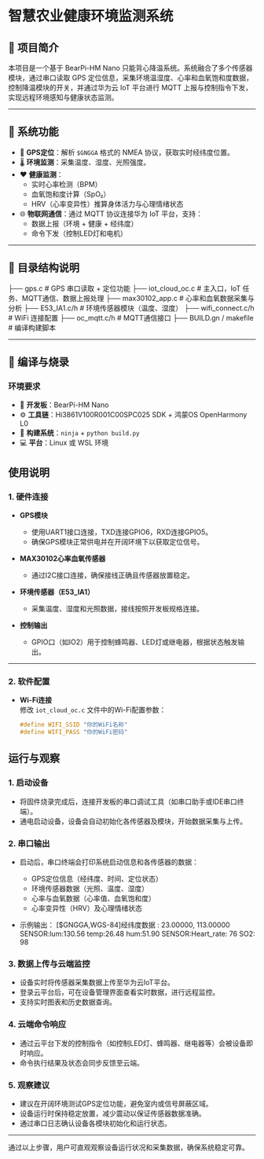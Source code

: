 # 智慧农业健康环境监测系统

## 📝 项目简介

本项目是一个基于 BearPi-HM Nano 只能背心降温系统。系统融合了多个传感器模块，通过串口读取 GPS 定位信息，采集环境温湿度、心率和血氧饱和度数据，控制降温模块的开关，并通过华为云 IoT 平台进行 MQTT 上报与控制指令下发，实现远程环境感知与健康状态监测。

---

## 🚀 系统功能

- 📡 **GPS定位**：解析 `$GNGGA` 格式的 NMEA 协议，获取实时经纬度位置。
- 🌡️ **环境监测**：采集温度、湿度、光照强度。
- ❤️ **健康监测**：
  - 实时心率检测（BPM）
  - 血氧饱和度计算（SpO₂）
  - HRV（心率变异性）推算身体活力与心理情绪状态
- 🌐 **物联网通信**：通过 MQTT 协议连接华为 IoT 平台，支持：
  - 数据上报（环境 + 健康 + 经纬度）
  - 命令下发（控制LED灯和电机）

---

## 📂 目录结构说明
├── gps.c # GPS 串口读取 + 定位功能
├── iot_cloud_oc.c # 主入口，IoT 任务、MQTT通信、数据上报处理
├── max30102_app.c # 心率和血氧数据采集与分析
├── E53_IA1.c/h # 环境传感器模块（温度、湿度）
├── wifi_connect.c/h # WiFi 连接配置
├── oc_mqtt.c/h # MQTT通信接口
├── BUILD.gn / makefile # 编译构建脚本


---

## 🔧 编译与烧录

### 环境要求

- 🧠 **开发板**：BearPi-HM Nano
- ⚙️ **工具链**：Hi3861V100R001C00SPC025 SDK + 鸿蒙OS OpenHarmony L0
- 🧰 **构建系统**：`ninja` + `python build.py`
- 💻 **平台**：Linux 或 WSL 环境

## 使用说明

### 1. 硬件连接

- **GPS模块**  
  - 使用UART1接口连接，TXD连接GPIO6，RXD连接GPIO5。  
  - 确保GPS模块正常供电并在开阔环境下以获取定位信号。

- **MAX30102心率血氧传感器**  
  - 通过I2C接口连接，确保接线正确且传感器放置稳定。

- **环境传感器（E53_IA1）**  
  - 采集温度、湿度和光照数据，接线按照开发板规格连接。

- **控制输出**  
  - GPIO口（如IO2）用于控制蜂鸣器、LED灯或继电器，根据状态触发输出。

---

### 2. 软件配置

- **Wi-Fi连接**  
  修改 `iot_cloud_oc.c` 文件中的Wi-Fi配置参数：

  ```c
  #define WIFI_SSID "你的WiFi名称"
  #define WIFI_PASS "你的WiFi密码"

## 运行与观察

### 1. 启动设备

- 将固件烧录完成后，连接开发板的串口调试工具（如串口助手或IDE串口终端）。  
- 通电启动设备，设备会自动初始化各传感器及模块，开始数据采集与上传。

### 2. 串口输出

- 启动后，串口终端会打印系统启动信息和各传感器的数据：  
  - GPS定位信息（经纬度、时间、定位状态）  
  - 环境传感器数据（光照、温度、湿度）  
  - 心率与血氧数据（心率值、血氧饱和度）  
  - 心率变异性（HRV）及心理情绪状态

- 示例输出：
[$GNGGA,WGS-84]经纬度数据 : 23.00000, 113.00000
SENSOR:lum:130.56 temp:26.48 hum:51.90
SENSOR:Heart_rate: 76
SO2: 98


### 3. 数据上传与云端监控

- 设备实时将传感器采集数据上传至华为云IoT平台。  
- 登录云平台后，可在设备管理界面查看实时数据，进行远程监控。  
- 支持实时图表和历史数据查询。

### 4. 云端命令响应

- 通过云平台下发的控制指令（如控制LED灯、蜂鸣器、继电器等）会被设备即时响应。  
- 命令执行结果及状态会同步反馈至云端。

### 5. 观察建议

- 建议在开阔环境测试GPS定位功能，避免室内或信号屏蔽区域。  
- 设备运行时保持稳定放置，减少震动以保证传感器数据准确。  
- 通过串口日志确认设备各模块初始化和运行状态。

---

通过以上步骤，用户可直观观察设备运行状况和采集数据，确保系统稳定可靠。



